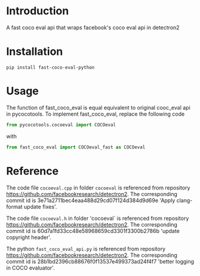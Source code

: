 # Introduction
A fast coco eval api that wraps facebook's coco eval api in detectron2

# Installation
```shell
pip install fast-coco-eval-python
```

# Usage
The function of fast_coco_eval is equal equivalent to original cooc_eval api in pycocotools. To implement fast_coco_eval, replace the following code
```python
from pycocotools.cocoeval import COCOeval
```
with
```python
from fast_coco_eval import COCOeval_fast as COCOeval
```

# Reference
The code file `cocoeval.cpp` in folder `cocoeval` is referenced from repository https://github.com/facebookresearch/detectron2.
The corresponding commit id is 3e71a2711bec4eaa488d29cd07f124d384d9d69e 'Apply clang-format update fixes'.

The code file `cocoeval.h` in folder 'cocoeval` is referenced from repository https://github.com/facebookresearch/detectron2.
The corresponding commit id is 60d7a1fd33cc48e58968659cd3301f3300b2786b 'update copyright header'.

The python `fast_coco_eval_api.py` is referenced from repository https://github.com/facebookresearch/detectron2.
The corresponding commit id is 28b1bd2396cb88676f0f13537e499373ad24f4f7 'better logging in COCO evaluator'.